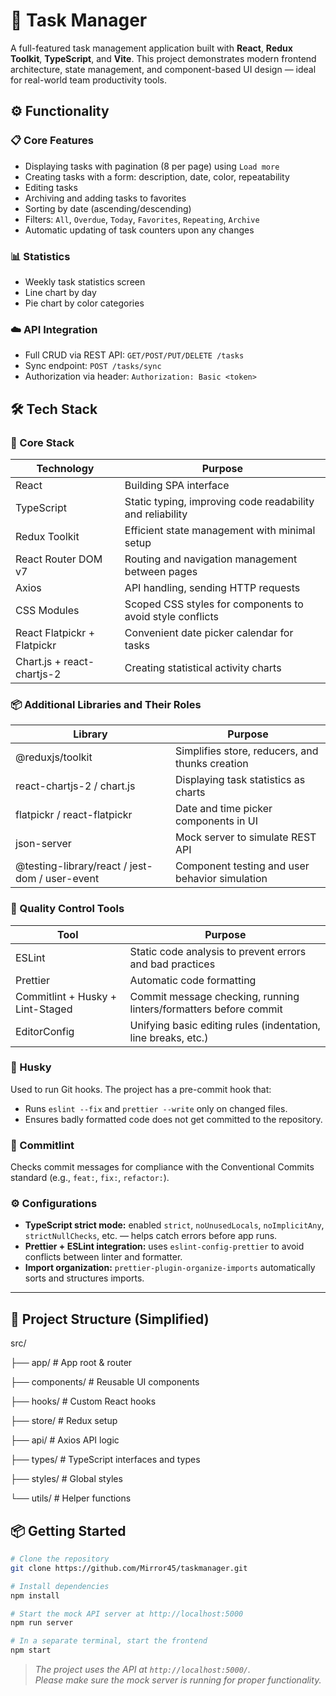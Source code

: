 # 📝 Task Manager

A full-featured task management application built with **React**, **Redux Toolkit**, **TypeScript**, and **Vite**. This project demonstrates modern frontend architecture, state management, and component-based UI design — ideal for real-world team productivity tools.

## ⚙️ Functionality

### 📋 Core Features

- Displaying tasks with pagination (8 per page) using `Load more`
- Creating tasks with a form: description, date, color, repeatability
- Editing tasks
- Archiving and adding tasks to favorites
- Sorting by date (ascending/descending)
- Filters: `All`, `Overdue`, `Today`, `Favorites`, `Repeating`, `Archive`
- Automatic updating of task counters upon any changes

### 📊 Statistics

- Weekly task statistics screen
- Line chart by day
- Pie chart by color categories

### ☁️ API Integration

- Full CRUD via REST API: `GET/POST/PUT/DELETE /tasks`
- Sync endpoint: `POST /tasks/sync`
- Authorization via header: `Authorization: Basic <token>`


## 🛠 Tech Stack

### 🚀 Core Stack

| Technology             | Purpose                                            |
|-----------------------|----------------------------------------------------|
| React                 | Building SPA interface                              |
| TypeScript            | Static typing, improving code readability and reliability |
| Redux Toolkit         | Efficient state management with minimal setup      |
| React Router DOM v7   | Routing and navigation management between pages    |
| Axios                 | API handling, sending HTTP requests                 |
|CSS Modules           | Scoped CSS styles for components to avoid style conflicts |
| React Flatpickr + Flatpickr | Convenient date picker calendar for tasks          |
| Chart.js + react-chartjs-2 | Creating statistical activity charts              |

### 📦 Additional Libraries and Their Roles

| Library                             | Purpose                                           |
|-----------------------------------|--------------------------------------------------|
| @reduxjs/toolkit                  | Simplifies store, reducers, and thunks creation  |
| react-chartjs-2 / chart.js        | Displaying task statistics as charts              |
| flatpickr / react-flatpickr       | Date and time picker components in UI             |
| json-server                      | Mock server to simulate REST API                   |
| @testing-library/react / jest-dom / user-event | Component testing and user behavior simulation    |

### 🧪 Quality Control Tools

| Tool                              | Purpose                                          |
|----------------------------------|-------------------------------------------------|
| ESLint                           | Static code analysis to prevent errors and bad practices |
| Prettier                        | Automatic code formatting                        |
| Commitlint + Husky + Lint-Staged | Commit message checking, running linters/formatters before commit |
| EditorConfig                    | Unifying basic editing rules (indentation, line breaks, etc.) |

### 🔐 Husky

Used to run Git hooks. The project has a pre-commit hook that:

- Runs `eslint --fix` and `prettier --write` only on changed files.
- Ensures badly formatted code does not get committed to the repository.

### 🧼 Commitlint

Checks commit messages for compliance with the Conventional Commits standard (e.g., `feat:`, `fix:`, `refactor:`).

### ⚙️ Configurations

- **TypeScript strict mode:** enabled `strict`, `noUnusedLocals`, `noImplicitAny`, `strictNullChecks`, etc. — helps catch errors before app runs.
- **Prettier + ESLint integration:** uses `eslint-config-prettier` to avoid conflicts between linter and formatter.
- **Import organization:** `prettier-plugin-organize-imports` automatically sorts and structures imports.

---

## 📂 Project Structure (Simplified)

src/

├── app/ # App root & router

├── components/ # Reusable UI components

├── hooks/ # Custom React hooks

├── store/ # Redux setup

├── api/ # Axios API logic

├── types/ # TypeScript interfaces and types

├── styles/ # Global styles

└── utils/ # Helper functions

## 📦 Getting Started

```bash
# Clone the repository
git clone https://github.com/Mirror45/taskmanager.git

# Install dependencies
npm install

# Start the mock API server at http://localhost:5000
npm run server

# In a separate terminal, start the frontend
npm start
```
> *The project uses the API at `http://localhost:5000/`.  
> Please make sure the mock server is running for proper functionality.*
